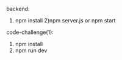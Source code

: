 backend:
1) npm install 
2)npm server.js or npm start

code-challenge(1): 
1) npm install
2) npm run dev
